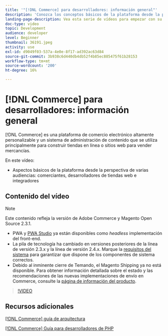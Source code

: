 ```yaml
---
title: '"[!DNL Commerce] para desarrolladores: información general"'
description: 'Conozca los conceptos básicos de la plataforma desde la perspectiva de varias audiencias: comerciantes, desarrolladores de tiendas web e integradores.'
landing-page-description: Vea esta serie de vídeos para empezar con su proyecto de desarrollo backend para Commerce.
doc-type: video
topic: Development
audience: developer
level: Beginner
thumbnail: 36191.jpeg
activity: use
exl-id: d9049f03-537a-4e0e-8f17-ad392ac63d84
source-git-commit: 3b938c6d440db4db52f4b85ec885475f61b28153
workflow-type: tm+mt
source-wordcount: '200'
ht-degree: 16%

---
```


# [!DNL Commerce] para desarrolladores: información general

[!DNL Commerce] es una plataforma de comercio electrónico altamente personalizable y un sistema de administración de contenido que se utiliza principalmente para construir tiendas en línea o sitios web para vender mercancías.

En este vídeo:

- Aspectos básicos de la plataforma desde la perspectiva de varias audiencias: comerciantes, desarrolladores de tiendas web e integradores

## Contenido del vídeo

>[!NOTE]
>
>Este contenido refleja la versión de Adobe Commerce y Magento Open Source 2.3.1.
>
>- PWA y [PWA Studio](https://developer.adobe.com/commerce/pwa-studio/) ya están disponibles como _headless_ implementación del front-end.
>- La pila de tecnología ha cambiado en versiones posteriores de la línea de versión 2.3.x y la línea de versión 2.4.x. Marque la [requisitos del sistema](https://devdocs.magento.com/guides/v2.4/install-gde/system-requirements.html) para garantizar que dispone de los componentes de sistema correctos.
>- Debido al inminente cierre de Temando, el Magento Shipping ya no está disponible. Para obtener información detallada sobre el estado y las recomendaciones de las nuevas implementaciones de envío en Commerce, consulte la [página de información del producto](https://magento.com/shipping).



>[!VIDEO](https://video.tv.adobe.com/v/36191?quality=12&learn=on)

## Recursos adicionales

[[!DNL Commerce] guía de arquitectura](https://devdocs.magento.com/guides/v2.4/architecture/bk-architecture.html)

[[!DNL Commerce] Guía para desarrolladores de PHP](https://devdocs.magento.com/guides/v2.4/extension-dev-guide/bk-extension-dev-guide.html)
